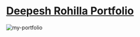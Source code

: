 # [Deepesh Rohilla Portfolio](https://deepesh-portfolio-gj4i.onrender.com/)
![my-portfolio](https://github.com/user-attachments/assets/4cdb53c5-2d0b-4f65-9305-5362a018f53f)

